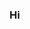 ### Hi

<!--
**IDOJI/IDOJI** is a ✨ _special_ ✨ repository because its `README.md` (this file) appears on your GitHub profile.

Here are some ideas to get you started:

- 🔭 I’m currently working on ...
- 🌱 I’m currently learning ...
- 👯 I’m looking to collaborate on ...
- 🤔 I’m looking for help with ...
- 💬 Ask me about ...
- 📫 How to reach me: ...
- 😄 Pronouns: ...
- ⚡ Fun fact: ...
💎 Statistics 💎 
🧩 Bayesian Statistics
🧩 Functional Data Analysis (e.g. Hilbert Space)
💎 My Interest 💎

🦠 Gut Microbiome

🧬 SNP

🧠 Neuroimaging(Brain signals): RS-fMRI (FC, ReHo, ALFF, DC, etc.), EEG
Neural Computation


🤖 Brain Interface Computing

-->




